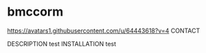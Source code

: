 
# bmccorm
https://avatars1.githubusercontent.com/u/64443618?v=4
CONTACT

DESCRIPTION
test
INSTALLATION 
test

